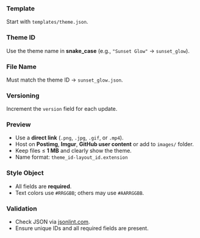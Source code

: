 ### Template 
Start with `templates/theme.json`.  

### Theme ID 
Use the theme name in **snake_case** (e.g., `"Sunset Glow"` → `sunset_glow`).  

### File Name
Must match the theme ID → `sunset_glow.json`.  

### Versioning
Increment the `version` field for each update.  

### Preview  
- Use a **direct link** (`.png`, `.jpg`, `.gif`, or `.mp4`).  
- Host on **Postimg**, **Imgur**, **GitHub user content** or add to `images/` folder.  
 - Keep files ≤ **1 MB** and clearly show the theme.    
 - Name format: `theme_id-layout_id.extension`  

### Style Object
  - All fields are **required**.  
  - Text colors use `#RRGGBB`; others may use `#AARRGGBB`.  

### Validation 
  - Check JSON via [jsonlint.com](https://jsonlint.com).  
  - Ensure unique IDs and all required fields are present.
